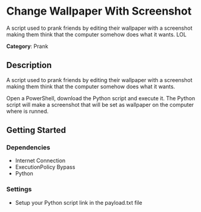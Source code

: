 # Change Wallpaper With Screenshot

A script used to prank friends by editing their wallpaper with a screenshot making them think that the computer somehow does what it wants. LOL

**Category**: Prank

## Description

A script used to prank friends by editing their wallpaper with a screenshot making them think that the computer somehow does what it wants.

Open a PowerShell, download the Python script and execute it. The Python script will make a screenshot that will be set as wallpaper on the computer where is runned.

## Getting Started

### Dependencies

* Internet Connection
* ExecutionPolicy Bypass
* Python

### Settings

- Setup your Python script link in the payload.txt file
